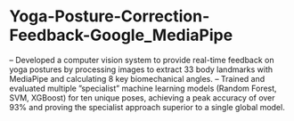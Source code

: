 # Yoga-Posture-Correction-Feedback-Google_MediaPipe

– Developed a computer vision system to provide real-time feedback on yoga postures by processing images to extract 33 body landmarks with MediaPipe and calculating 8 key biomechanical angles.
– Trained and evaluated multiple ”specialist” machine learning models (Random Forest, SVM, XGBoost) for ten unique poses, achieving a peak accuracy of over 93% and proving the specialist approach superior to a single global model.
